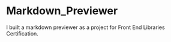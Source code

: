# Markdown_Previewer
 I built a markdown previewer as a project for Front End Libraries Certification.
